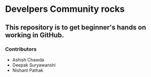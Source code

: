 # Develpers Community rocks 

## This repository is to get beginner's hands on working in GitHub.

### Contributors
- Ashish Chawda
- Deepak Suryawanshi
- Nishant Pathak

